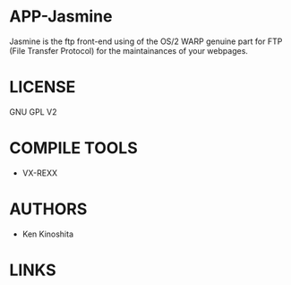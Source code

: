 APP-Jasmine
===========

Jasmine is the ftp front-end using of the OS/2 WARP genuine part for FTP (File Transfer Protocol) for the maintainances of your webpages.

LICENSE
========
GNU GPL V2

COMPILE TOOLS
==============
- VX-REXX

AUTHORS
=============
- Ken Kinoshita

LINKS
=============